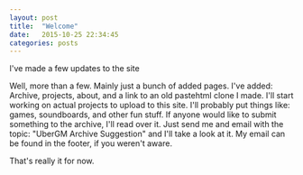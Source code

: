 ```yaml
---
layout: post
title:  "Welcome"
date:   2015-10-25 22:34:45
categories: posts
---
```


I've made a few updates to the site

Well, more than a few. Mainly just a bunch of added pages. I've added: Archive, projects, about, and a link to an old pastehtml
clone I made. I'll start working on actual projects to upload to this site. I'll probably put things like: games, soundboards,
and other fun stuff. If anyone would like to submit something to the archive, I'll read over it. Just send me and email with the
topic: "UberGM Archive Suggestion" and I'll take a look at it. My email can be found in the footer, if you weren't aware.

That's really it for now.

